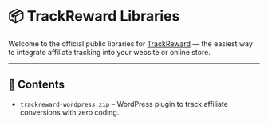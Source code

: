 # 📦 TrackReward Libraries

Welcome to the official public libraries for [TrackReward](https://trackreward.com) — the easiest way to integrate affiliate tracking into your website or online store.

---

## 📁 Contents
- `trackreward-wordpress.zip` – WordPress plugin to track affiliate conversions with zero coding.

